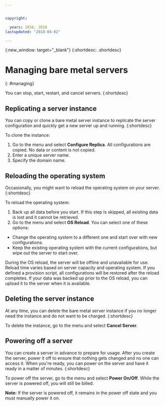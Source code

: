 ```yaml
---


copyright:

  years: 2016, 2018
lastupdated: "2018-04-02"

---
```


{:new_window: target="_blank"}
{:shortdesc: .shortdesc}

# Managing bare metal servers
{: #managing}


You can stop, start, restart, and cancel servers.
{:shortdesc}

## Replicating a server instance
You can copy or clone a bare metal server instance to replicate the server configuration and quickly get a new server up and running.
{:shortdesc}

To clone the instance:
 1. Go to the menu and select **Configure Replica**. All configurations are copied. No data or content is not copied.
 2. Enter a unique server name.
 3. Specify the domain name.

## Reloading the operating system
Occasionally, you might want to reload the operating system on your server.
{:shortdesc}

To reload the operating system:
 1. Back up all data before you start. If this step is skipped, all existing data is lost and it cannot be retrieved.
 2. Go to the menu and select **OS Reload**. You can select one of these options:
  * Change the operating system to a different one and start over with new configurations.
  * Keep the existing operating system with the current configurations, but wipe out the server to start over.

During the OS reload, the server will be offline and unavailable for use. Reload time varies based on server capacity and operating system. If you defined a provision script, all configurations will be restored after the reload completes. If your data was backed up prior to the OS reload, you can upload it to the server when it is available.

## Deleting the server instance
At any time, you can delete the bare metal server instance if you no longer need the instance and do not want to be charged.
{:shortdesc}

To delete the instance, go to the menu and select **Cancel Server**.

## Powering off a server
You can create a server in advance to prepare for usage. After you create the server, power it off to ensure that nothing gets changed and no one can access it. When you're ready, you can power on the server and have it ready in a matter of minutes.
{:shortdesc}

To power off the server, go to the menu and select **Power On/Off**. While the server is powered off, you will still be billed.

**Note:** If the server is powered off, it remains in the power off state and you must manually power it on.
